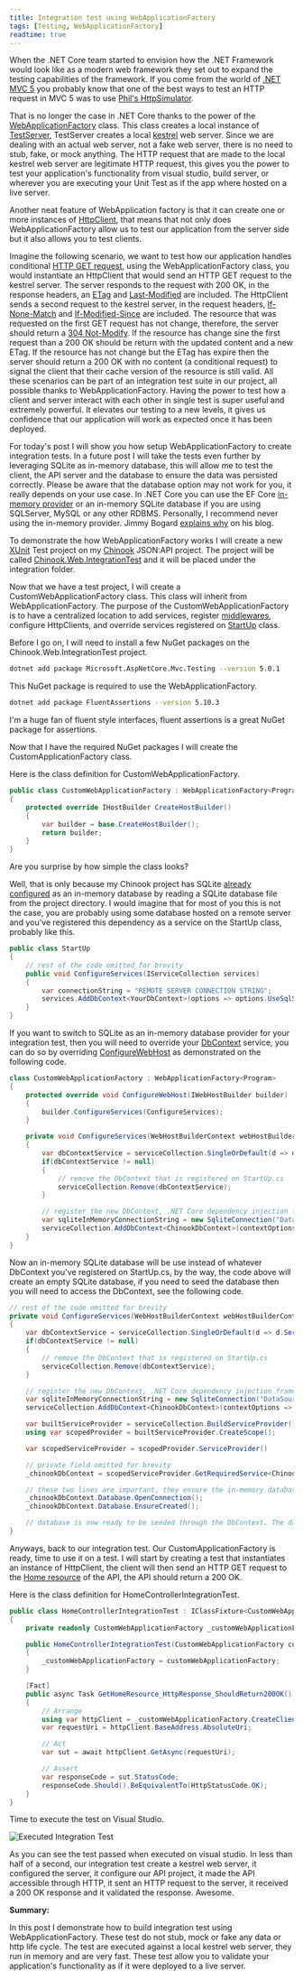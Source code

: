 ```yaml
---
title: Integration test using WebApplicationFactory
tags: [Testing, WebApplicationFactory]
readtime: true
---
```


When the .NET Core team started to envision how the .NET Framework would look like as a modern web framework they set out to expand the testing capabilities of the framework. If you come from the world of [.NET MVC 5](https://docs.microsoft.com/en-us/aspnet/mvc/overview/getting-started/introduction/getting-started) you probably know that one of the best ways to test an HTTP request in MVC 5 was to use [Phil's HttpSimulator](https://haacked.com/archive/2007/06/19/unit-tests-web-code-without-a-web-server-using-httpsimulator.aspx/). 

That is no longer the case in .NET Core thanks to the power of the [WebApplicationFactory](https://docs.microsoft.com/en-us/dotnet/api/microsoft.aspnetcore.mvc.testing.webapplicationfactory-1?view=aspnetcore-5.0) class. This class creates a local instance of [TestServer](https://docs.microsoft.com/en-us/dotnet/api/microsoft.aspnetcore.testhost.testserver?view=aspnetcore-5.0), TestServer creates a local [kestrel](https://docs.microsoft.com/en-us/aspnet/core/fundamentals/servers/kestrel?view=aspnetcore-5.0) web server. Since we are dealing with an actual web server, not a fake web server, there is no need to stub, fake, or mock anything. The HTTP request that are made to the local kestrel web server are legitimate HTTP request, this gives you the power to test your application's functionality from visual studio, build server, or wherever you are executing your Unit Test as if the app where hosted on a live server.

Another neat feature of WebApplication factory is that it can create one or more instances of [HttpClient](https://docs.microsoft.com/en-us/dotnet/api/system.net.http.httpclient?view=net-5.0), that means that not only does WebApplicationFactory allow us to test our application from the server side but it also allows you to test clients. 

Imagine the following scenario, we want to test how our application handles conditional [HTTP GET request](https://developer.mozilla.org/en-US/docs/Web/HTTP/Conditional_requests), using  the WebApplicationFactory class, you would instantiate an HttpClient that would send an HTTP GET request to the kestrel server. The server responds to the request with 200 OK, in the response headers, an [ETag](https://developer.mozilla.org/en-US/docs/Web/HTTP/Headers/ETag) and [Last-Modified](https://developer.mozilla.org/en-US/docs/Web/HTTP/Headers/Last-Modified) are included. The HttpClient sends a second request to the kestrel server, in the request headers, [If-None-Match](https://developer.mozilla.org/en-US/docs/Web/HTTP/Headers/If-None-Match) and [If-Modified-Since](https://developer.mozilla.org/en-US/docs/Web/HTTP/Headers/If-Modified-Sinces) are included. The resource that was requested on the first GET request has not change, therefore, the server should return a [304 Not-Modify](https://developer.mozilla.org/en-US/docs/Web/HTTP/Status/304). If the resource has change sine the first request than a 200 OK should be return with the updated content and a new ETag. If the resource has not change but the ETag has expire then the server should return a 200 OK with no content (a conditional request) to signal the client that their cache version of the resource is still valid. All these scenarios can be part of an integration test suite in our project, all possible thanks to WebApplicationFactory. Having the power to test how a client and server interact with each other in single test is super useful and extremely powerful. It elevates our testing to a new levels, it gives us confidence that our application will work as expected once it has been deployed. 

For today's post I will show you how setup WebApplicationFactory to create integration tests. In a future post I will take the tests even further by leveraging SQLite as in-memory database, this will allow me to test the client, the API server and the database to ensure the data was persisted correctly. Please be aware that the database option may not work for you, it really depends on your use case. In .NET Core you can use the EF Core [in-memory provider](https://docs.microsoft.com/en-us/ef/core/providers/in-memory/?tabs=dotnet-core-cli) or an in-memory SQLite database if you are using SQLServer, MySQL or any other RDBMS. Personally, I recommend never using the in-memory provider. Jimmy Bogard [explains why](https://jimmybogard.com/avoid-in-memory-databases-for-tests/) on his blog.

To demonstrate the how WebApplicationFactory works I will create a new [XUnit](https://xunit.net/) Test project on my [Chinook](https://github.com/circleupx/Chinook) JSON:API project. The project will be called [Chinook.Web.IntegrationTest](https://github.com/circleupx/Chinook/tree/master/test/Chinook.Web.IntegrationTest) and it will be placed under the integration folder.

Now that we have a test project, I will create a CustomWebApplicationFactory class. This class will inherit from WebApplicationFactory. The purpose of the CustomWebApplicationFactory is to have a centralized location to add services, register [middlewares](https://docs.microsoft.com/en-us/aspnet/core/fundamentals/middleware/?view=aspnetcore-5.0), configure HttpClients, and override services registered on [StartUp](https://docs.microsoft.com/en-us/aspnet/core/fundamentals/startup?view=aspnetcore-5.0) class.

Before I go on, I will need to install a few NuGet packages on the Chinook.Web.IntegrationTest project.

```bash
dotnet add package Microsoft.AspNetCore.Mvc.Testing --version 5.0.1
```

This NuGet package is required to use the WebApplicationFactory.

```bash
dotnet add package FluentAssertions --version 5.10.3
```

I'm a huge fan of fluent style interfaces, fluent assertions is a great NuGet package for assertions.

Now that I have the required NuGet packages I will create the CustomApplicationFactory class. 

Here is the class definition for CustomWebApplicationFactory.

```c#
public class CustomWebApplicationFactory : WebApplicationFactory<Program>
{
    protected override IHostBuilder CreateHostBuilder()
    {
        var builder = base.CreateHostBuilder();
        return builder;
    }
}
```

Are you surprise by how simple the class looks? 

Well, that is only because my Chinook project has SQLite [already configured](https://github.com/circleupx/Chinook/blob/a4dc0d50be656709c4a3191da6fd4531ad2401fc/src/Chinook.Core/ChinookDbContext.cs#L35) as an in-memory database by reading a SQLite database file from the project directory. I would imagine that for most of you this is not the case, you are probably using some database hosted on a remote server and you've registered this dependency as a service on the StartUp class, probably like this.

```c#
public class StartUp
{
    // rest of the code omitted for brevity
    public void ConfigureServices(IServiceCollection services)
    {
        var connectionString = "REMOTE SERVER CONNECTION STRING";
        services.AddDbContext<YourDbContext>(options => options.UseSqlServer(connectionString));
    }
}
```

If you want to switch to SQLite as an in-memory database provider for your integration test, then you will need to override your [DbContext](https://docs.microsoft.com/en-us/dotnet/api/microsoft.extensions.dependencyinjection.entityframeworkservicecollectionextensions.adddbcontext?view=efcore-5.0) service, you can do so by overriding [ConfigureWebHost](https://docs.microsoft.com/en-us/dotnet/api/microsoft.aspnetcore.mvc.testing.webapplicationfactory-1.configurewebhost?view=aspnetcore-5.0#Microsoft_AspNetCore_Mvc_Testing_WebApplicationFactory_1_ConfigureWebHost_Microsoft_AspNetCore_Hosting_IWebHostBuilder_) as demonstrated on the following code.

```c#
class CustomWebApplicationFactory : WebApplicationFactory<Program>
{
    protected override void ConfigureWebHost(IWebHostBuilder builder)
    {
        builder.ConfigureServices(ConfigureServices);
    }

    private void ConfigureServices(WebHostBuilderContext webHostBuilderContext, IServiceCollection serviceCollection)
    {
        var dbContextService = serviceCollection.SingleOrDefault(d => d.ServiceType == typeof(DbContextOptions<ChinookDbContext>));
        if(dbContextService != null)
        {
            // remove the DbContext that is registered on StartUp.cs
            serviceCollection.Remove(dbContextService);
        }

        // register the new DbContext, .NET Core dependency injection framework will now use the this instance.
        var sqliteInMemoryConnectionString = new SqliteConnection("DataSource=:memory:");
        serviceCollection.AddDbContext<ChinookDbContext>(contextOptions => contextOptions.UseSqlite(sqliteInMemoryConnectionString));
    }
}
```

Now an in-memory SQLite database will be use instead of whatever DbContext you've registered on StartUp.cs, by the way, the code above will create an empty SQLite database, if you need to seed the database then you will need to access the DbContext, see the following code.

```c#
// rest of the code omitted for brevity
private void ConfigureServices(WebHostBuilderContext webHostBuilderContext, IServiceCollection serviceCollection)
{
    var dbContextService = serviceCollection.SingleOrDefault(d => d.ServiceType == typeof(DbContextOptions<ChinookDbContext>));
    if(dbContextService != null)
    {
        // remove the DbContext that is registered on StartUp.cs
        serviceCollection.Remove(dbContextService);
    }

    // register the new DbContext, .NET Core dependency injection framework will now use the in-memory SQLite instance instead of whatever configuration was used to register the DbContext on the StartUp class.
    var sqliteInMemoryConnectionString = new SqliteConnection("DataSource=:memory:");
    serviceCollection.AddDbContext<ChinookDbContext>(contextOptions => contextOptions.UseSqlite(sqliteInMemoryConnectionString));

    var builtServiceProvider = serviceCollection.BuildServiceProvider();
    using var scopedProvider = builtServiceProvider.CreateScope();

    var scopedServiceProvider = scopedProvider.ServiceProvider()

    // private field omitted for brevity
    _chinookDbContext = scopedServiceProvider.GetRequiredService<ChinookDbContext>();

    // these two lines are important, they ensure the in-memory database is created now.
    _chinookDbContext.Database.OpenConnection();
    _chinookDbContext.Database.EnsureCreated();

    // database is now ready to be seeded through the DbContext. The data will be available in each of your integration test due to the scope of the DbContext.
}
```

Anyways, back to our integration test. Our CustomApplicationFactory is ready, time to use it on a test. I will start by creating a test that instantiates an instance of HttpClient, the client will then send an HTTP GET request to the [Home resource](https://www.yunier.dev/2020-09-13-Restful-APIs-with-JSON-API-Specification/) of the API, the API should return a 200 OK.

Here is the class definition for HomeControllerIntegrationTest.

```c#
public class HomeControllerIntegrationTest : IClassFixture<CustomWebApplicationFactory>
{
    private readonly CustomWebApplicationFactory _customWebApplicationFactory;

    public HomeControllerIntegrationTest(CustomWebApplicationFactory customWebApplicationFactory)
    {
        _customWebApplicationFactory = customWebApplicationFactory;
    }

    [Fact]
    public async Task GetHomeResource_HttpResponse_ShouldReturn200OK()
    {
        // Arrange
        using var httpClient = _customWebApplicationFactory.CreateClient();
        var requestUri = httpClient.BaseAddress.AbsoluteUri;

        // Act
        var sut = await httpClient.GetAsync(requestUri);

        // Assert 
        var responseCode = sut.StatusCode;
        responseCode.Should().BeEquivalentTo(HttpStatusCode.OK);
    } 
}
```
Time to execute the test on Visual Studio.

![Executed Integration Test](../assets/img/home-resource-integration-test.PNG)

As you can see the test passed when executed on visual studio. In less than half of a second, our integration test create a kestrel web server, it configured the server, it configure our API project, it made the API accessible through HTTP, it sent an HTTP request to the server, it received a 200 OK response and it validated the response. Awesome.

**Summary:** 

In this post I demonstrate how to build integration test using WebApplicationFactory. These test do not stub, mock or fake any data or http life cycle. The test are executed against a local kestrel web server, they run in memory and are very fast. These test allow you to validate your application's functionality as if it were deployed to a live server.
